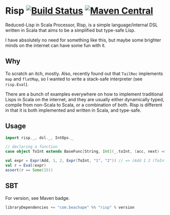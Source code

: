 # Risp [![Build Status](https://travis-ci.org/lloydmeta/Risp.svg?branch=master)](https://travis-ci.org/lloydmeta/Risp) [![Maven Central](https://maven-badges.herokuapp.com/maven-central/com.beachape/risp_2.11/badge.svg)](https://maven-badges.herokuapp.com/maven-central/com.beachape/risp_2.11)


Reduced-Lisp in Scala Processor, Risp, is a simple language/internal DSL
written in Scala that aims to be a simplified but type-safe Lisp.

I have absolutely no need for something like this, but maybe some brighter minds
on the internet can have some fun with it.

## Why

To scratch an itch, mostly. Also, recently found out that `TailRec` implements
`map` and `flatMap`, so I wanted to write a stack-safe interpreter (see `risp.Eval`).

There are a bunch of examples everywhere on how to implement traditional 
Lisps in Scala on the internet, and they are usually either dynamically typed,
compile from non-Scala to Scala, or a combination of both. Risp is different 
in that it is both implemented and written in Scala, and type-safe.

## Usage

```scala
import risp._, dsl._, IntOps._

// declaring a function
case object ToInt extends BaseFunc[String, Int](_.toInt, (acc, next) => acc * 10 + next.toInt)

val expr = Expr(Add, 1, 2, Expr(ToInt, "1", "2")) // => (Add 1 2 (ToInt 1 2))
val r = Eval(expr)
assert(r == Some(15))
```

## SBT

For version, see Maven badge.

```scala
libraryDependencies += "com.beachape" %% "risp" % version
```